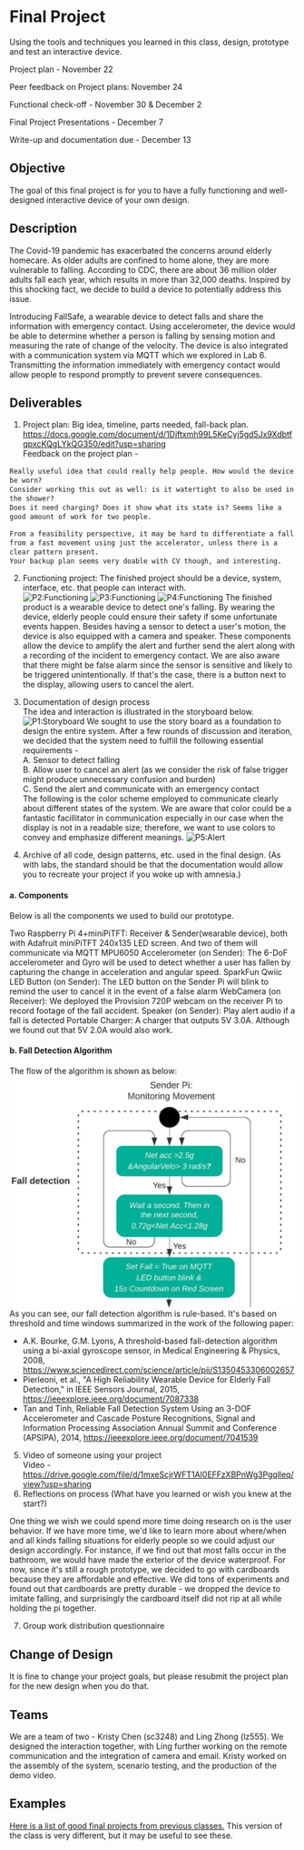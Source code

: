 # Final Project

Using the tools and techniques you learned in this class, design, prototype and test an interactive device.

Project plan - November 22

Peer feedback on Project plans: November 24

Functional check-off - November 30 & December 2

Final Project Presentations - December 7

Write-up and documentation due - December 13

## Objective

The goal of this final project is for you to have a fully functioning and well-designed interactive device of your own design.
 
## Description

The Covid-19 pandemic has exacerbated the concerns around elderly homecare. As older adults are confined to home alone, they are more vulnerable to falling. According to CDC, there are about 36 million older adults fall each year, which results in more than 32,000 deaths. Inspired by this shocking fact, we decide to build a device to potentially address this issue.

Introducing FallSafe, a wearable device to detect falls and share the information with emergency contact. Using accelerometer, the device would be able to determine whether a person is falling by sensing motion and measuring the rate of change of the velocity. The device is also integrated with a communication system via MQTT which we explored in Lab 6. Transmitting the information immediately with emergency contact would allow people to respond promptly to prevent severe consequences.

## Deliverables

1. Project plan: Big idea, timeline, parts needed, fall-back plan. <br />
https://docs.google.com/document/d/1Diftxmh99L5KeCyj5gd5Jx9XdbtfqpxcKQgLYkQG350/edit?usp=sharing <br />
Feedback on the project plan -
```
Really useful idea that could really help people. How would the device be worn? 
Consider working this out as well: is it watertight to also be used in the shower? 
Does it need charging? Does it show what its state is? Seems like a good amount of work for two people.
```
```
From a feasibility perspective, it may be hard to differentiate a fall 
from a fast movement using just the accelerator, unless there is a clear pattern present. 
Your backup plan seems very doable with CV though, and interesting.
```

2. Functioning project: The finished project should be a device, system, interface, etc. that people can interact with. <br />
![P2:Functioning](https://github.com/kchen1009/Interactive-Lab-Hub/blob/Fall2021/Final%20Project/Project1.jpeg)
![P3:Functioning](https://github.com/kchen1009/Interactive-Lab-Hub/blob/Fall2021/Final%20Project/Project2-1.jpg)
![P4:Functioning](https://github.com/kchen1009/Interactive-Lab-Hub/blob/Fall2021/Final%20Project/Project3.png)
The finished product is a wearable device to detect one's falling. By wearing the device, elderly people could ensure their safety if some unfortunate events happen. Besides having a sensor to detect a user's motion, the device is also equipped with a camera and speaker. These components allow the device to amplify the alert and further send the alert along with a recording of the incident to emergency contact. We are also aware that there might be false alarm since the sensor is sensitive and likely to be triggered unintentionally. If that's the case, there is a button next to the display, allowing users to cancel the alert.



3. Documentation of design process <br />
The idea and interaction is illustrated in the storyboard below.
![P1:Storyboard](https://github.com/kchen1009/Interactive-Lab-Hub/blob/Fall2021/Final%20Project/Storyboard.JPG)
We sought to use the story board as a foundation to design the entire system. After a few rounds of discussion and iteration, we decided that the system need to fulfill the following essential requirements - <br />
A. Sensor to detect falling <br />
B. Allow user to cancel an alert (as we consider the risk of false trigger might produce unnecessary confusion and burden) <br />
C. Send the alert and communicate with an emergency contact <br />
The following is the color scheme employed to communicate clearly about different states of the system. We are aware that color could be a fantastic facillitator in communication especially in our case when the display is not in a readable size; therefore, we want to use colors to convey and emphasize different meanings.
![P5:Alert](https://github.com/kchen1009/Interactive-Lab-Hub/blob/Fall2021/Final%20Project/Alert.png)
4. Archive of all code, design patterns, etc. used in the final design. (As with labs, the standard should be that the documentation would allow you to recreate your project if you woke up with amnesia.) <br />
#### a. Components
Below is all the components we used to build our prototype.

Two Raspberry Pi 4+miniPiTFT:
Receiver & Sender(wearable device), both with Adafruit miniPiTFT 240x135 LED screen. And two of them will communicate via MQTT
MPU6050 Accelerometer (on Sender):
The 6-DoF accelerometer and Gyro will be used to detect whether a user has fallen by capturing the change in acceleration and angular speed.
SparkFun Qwiic LED Button (on Sender):
The LED button on the Sender Pi will blink to remind the user to cancel it in the event of a false alarm
WebCamera (on Receiver):
We deployed the Provision 720P webcam on the receiver Pi to record footage of the fall accident.
Speaker (on Sender):
Play alert audio if a fall is detected
Portable Charger: A charger that outputs 5V 3.0A. Although we found out that 5V 2.0A would also work.

#### b. Fall Detection Algorithm
The flow of the algorithm is shown as below:
![P5:Alert](https://github.com/lingz18/IDD-Final/blob/master/img/algorithm.jpg)
As you can see, our fall detection algorithm is rule-based. It's based on threshold and time windows summarized in the work of the following paper:
- A.K. Bourke, G.M. Lyons, A threshold-based fall-detection algorithm using a bi-axial gyroscope sensor, in Medical Engineering & Physics, 2008, https://www.sciencedirect.com/science/article/pii/S1350453306002657
- Pierleoni, et al., "A High Reliability Wearable Device for Elderly Fall Detection," in IEEE Sensors Journal, 2015, https://ieeexplore.ieee.org/document/7087338
- Tan and Tinh, Reliable Fall Detection System Using an 3-DOF Accelerometer and Cascade Posture Recognitions, Signal and Information Processing Association Annual Summit and Conference (APSIPA), 2014, https://ieeexplore.ieee.org/document/7041539


5. Video of someone using your project <br />
Video - https://drive.google.com/file/d/1mxeScjrWFT1AI0EFFzXBPnWg3Pgqlleq/view?usp=sharing
6. Reflections on process (What have you learned or wish you knew at the start?) <br />

One thing we wish we could spend more time doing research on is the user behavior. If we have more time, we'd like to learn more about where/when and all kinds falling situations for elderly people so we could adjust our design accordingly. For instance, if we find out that most falls occur in the bathroom, we would have made the exterior of the device waterproof. For now, since it's still a rough prototype, we decided to go with cardboards because they are affordable and effective. We did tons of experiments and found out that cardboards are pretty durable - we dropped the device to imitate falling, and surprisingly the cardboard itself did not rip at all while holding the pi together. <br />

7. Group work distribution questionnaire

## Change of Design

It is fine to change your project goals, but please resubmit the project plan for the new design when you do that.


## Teams
We are a team of two - Kristy Chen (sc3248) and Ling Zhong (lz555). We designed the interaction together, with Ling further working on the remote communication and the integration of camera and email. Kristy worked on the assembly of the system, scenario testing, and the production of the demo video.

## Examples

[Here is a list of good final projects from previous classes.](https://github.com/FAR-Lab/Developing-and-Designing-Interactive-Devices/wiki/Previous-Final-Projects)
This version of the class is very different, but it may be useful to see these.
